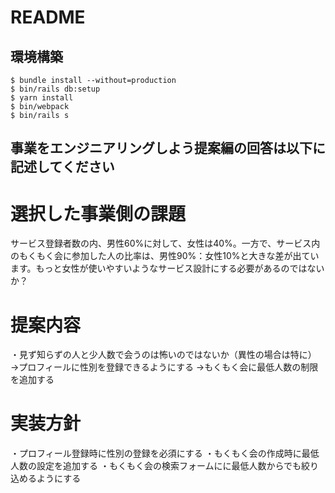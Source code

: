 # README

## 環境構築
```
$ bundle install --without=production
$ bin/rails db:setup
$ yarn install
$ bin/webpack
$ bin/rails s
```

## 事業をエンジニアリングしよう提案編の回答は以下に記述してください

# 選択した事業側の課題
サービス登録者数の内、男性60%に対して、女性は40%。一方で、サービス内のもくもく会に参加した人の比率は、男性90%：女性10%と大きな差が出ています。もっと女性が使いやすいようなサービス設計にする必要があるのではないか？

# 提案内容
・見ず知らずの人と少人数で会うのは怖いのではないか（異性の場合は特に）
→プロフィールに性別を登録できるようにする
→もくもく会に最低人数の制限を追加する

# 実装方針
・プロフィール登録時に性別の登録を必須にする
・もくもく会の作成時に最低人数の設定を追加する
・もくもく会の検索フォームにに最低人数からでも絞り込めるようにする
